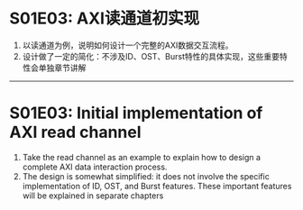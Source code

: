 # S01E03: AXI读通道初实现
1. 以读通道为例，说明如何设计一个完整的AXI数据交互流程。
2. 设计做了一定的简化：不涉及ID、OST、Burst特性的具体实现，这些重要特性会单独章节讲解

---

# S01E03: Initial implementation of AXI read channel
1. Take the read channel as an example to explain how to design a complete AXI data interaction process.
2. The design is somewhat simplified: it does not involve the specific implementation of ID, OST, and Burst features. These important features will be explained in separate chapters

